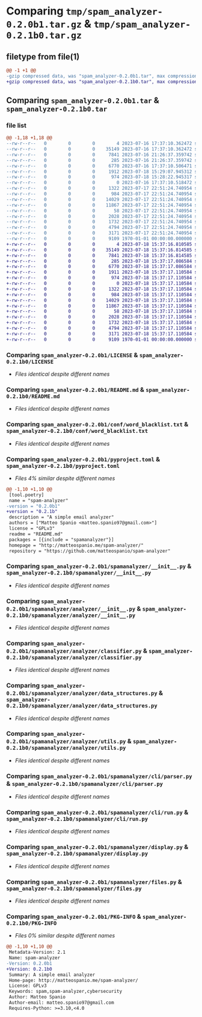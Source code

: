 # Comparing `tmp/spam_analyzer-0.2.0b1.tar.gz` & `tmp/spam_analyzer-0.2.1b0.tar.gz`

## filetype from file(1)

```diff
@@ -1 +1 @@
-gzip compressed data, was "spam_analyzer-0.2.0b1.tar", max compression
+gzip compressed data, was "spam_analyzer-0.2.1b0.tar", max compression
```

## Comparing `spam_analyzer-0.2.0b1.tar` & `spam_analyzer-0.2.1b0.tar`

### file list

```diff
@@ -1,18 +1,18 @@
--rw-r--r--   0        0        0        4 2023-07-16 17:37:10.362472 spam_analyzer-0.2.0b1/.github/python-version.txt
--rw-r--r--   0        0        0    35149 2023-07-16 17:37:10.362472 spam_analyzer-0.2.0b1/LICENSE
--rw-r--r--   0        0        0     7841 2023-07-16 21:26:37.359742 spam_analyzer-0.2.0b1/README.md
--rw-r--r--   0        0        0      285 2023-07-16 21:26:37.359742 spam_analyzer-0.2.0b1/conf/config.yaml
--rw-r--r--   0        0        0     6770 2023-07-16 17:37:10.506471 spam_analyzer-0.2.0b1/conf/word_blacklist.txt
--rw-r--r--   0        0        0     1912 2023-07-18 15:29:07.945312 spam_analyzer-0.2.0b1/pyproject.toml
--rw-r--r--   0        0        0      974 2023-07-18 15:28:22.945317 spam_analyzer-0.2.0b1/spamanalyzer/__init__.py
--rw-r--r--   0        0        0        0 2023-07-16 17:37:10.518472 spam_analyzer-0.2.0b1/spamanalyzer/__main__.py
--rw-r--r--   0        0        0     1322 2023-07-17 22:51:24.740954 spam_analyzer-0.2.0b1/spamanalyzer/analyzer/__init__.py
--rw-r--r--   0        0        0      984 2023-07-17 22:51:24.740954 spam_analyzer-0.2.0b1/spamanalyzer/analyzer/classifier.py
--rw-r--r--   0        0        0    14029 2023-07-17 22:51:24.740954 spam_analyzer-0.2.0b1/spamanalyzer/analyzer/data_structures.py
--rw-r--r--   0        0        0    11867 2023-07-17 22:51:24.740954 spam_analyzer-0.2.0b1/spamanalyzer/analyzer/utils.py
--rw-r--r--   0        0        0       58 2023-07-17 22:51:24.740954 spam_analyzer-0.2.0b1/spamanalyzer/cli/__init__.py
--rw-r--r--   0        0        0     2028 2023-07-17 22:51:24.740954 spam_analyzer-0.2.0b1/spamanalyzer/cli/parser.py
--rw-r--r--   0        0        0     1732 2023-07-17 22:51:24.740954 spam_analyzer-0.2.0b1/spamanalyzer/cli/run.py
--rw-r--r--   0        0        0     4794 2023-07-17 22:51:24.740954 spam_analyzer-0.2.0b1/spamanalyzer/display.py
--rw-r--r--   0        0        0     3171 2023-07-17 22:51:24.740954 spam_analyzer-0.2.0b1/spamanalyzer/files.py
--rw-r--r--   0        0        0     9109 1970-01-01 00:00:00.000000 spam_analyzer-0.2.0b1/PKG-INFO
+-rw-r--r--   0        0        0        4 2023-07-18 15:37:16.810585 spam_analyzer-0.2.1b0/.github/python-version.txt
+-rw-r--r--   0        0        0    35149 2023-07-18 15:37:16.814585 spam_analyzer-0.2.1b0/LICENSE
+-rw-r--r--   0        0        0     7841 2023-07-18 15:37:16.814585 spam_analyzer-0.2.1b0/README.md
+-rw-r--r--   0        0        0      285 2023-07-18 15:37:17.086584 spam_analyzer-0.2.1b0/conf/config.yaml
+-rw-r--r--   0        0        0     6770 2023-07-18 15:37:17.086584 spam_analyzer-0.2.1b0/conf/word_blacklist.txt
+-rw-r--r--   0        0        0     1911 2023-07-18 15:37:17.110584 spam_analyzer-0.2.1b0/pyproject.toml
+-rw-r--r--   0        0        0      974 2023-07-18 15:37:17.110584 spam_analyzer-0.2.1b0/spamanalyzer/__init__.py
+-rw-r--r--   0        0        0        0 2023-07-18 15:37:17.110584 spam_analyzer-0.2.1b0/spamanalyzer/__main__.py
+-rw-r--r--   0        0        0     1322 2023-07-18 15:37:17.110584 spam_analyzer-0.2.1b0/spamanalyzer/analyzer/__init__.py
+-rw-r--r--   0        0        0      984 2023-07-18 15:37:17.110584 spam_analyzer-0.2.1b0/spamanalyzer/analyzer/classifier.py
+-rw-r--r--   0        0        0    14029 2023-07-18 15:37:17.110584 spam_analyzer-0.2.1b0/spamanalyzer/analyzer/data_structures.py
+-rw-r--r--   0        0        0    11867 2023-07-18 15:37:17.110584 spam_analyzer-0.2.1b0/spamanalyzer/analyzer/utils.py
+-rw-r--r--   0        0        0       58 2023-07-18 15:37:17.110584 spam_analyzer-0.2.1b0/spamanalyzer/cli/__init__.py
+-rw-r--r--   0        0        0     2028 2023-07-18 15:37:17.110584 spam_analyzer-0.2.1b0/spamanalyzer/cli/parser.py
+-rw-r--r--   0        0        0     1732 2023-07-18 15:37:17.110584 spam_analyzer-0.2.1b0/spamanalyzer/cli/run.py
+-rw-r--r--   0        0        0     4794 2023-07-18 15:37:17.110584 spam_analyzer-0.2.1b0/spamanalyzer/display.py
+-rw-r--r--   0        0        0     3171 2023-07-18 15:37:17.110584 spam_analyzer-0.2.1b0/spamanalyzer/files.py
+-rw-r--r--   0        0        0     9109 1970-01-01 00:00:00.000000 spam_analyzer-0.2.1b0/PKG-INFO
```

### Comparing `spam_analyzer-0.2.0b1/LICENSE` & `spam_analyzer-0.2.1b0/LICENSE`

 * *Files identical despite different names*

### Comparing `spam_analyzer-0.2.0b1/README.md` & `spam_analyzer-0.2.1b0/README.md`

 * *Files identical despite different names*

### Comparing `spam_analyzer-0.2.0b1/conf/word_blacklist.txt` & `spam_analyzer-0.2.1b0/conf/word_blacklist.txt`

 * *Files identical despite different names*

### Comparing `spam_analyzer-0.2.0b1/pyproject.toml` & `spam_analyzer-0.2.1b0/pyproject.toml`

 * *Files 4% similar despite different names*

```diff
@@ -1,10 +1,10 @@
 [tool.poetry]
 name = "spam-analyzer"
-version = "0.2.0b1"
+version = "0.2.1b"
 description = "A simple email analyzer"
 authors = ["Matteo Spanio <matteo.spanio97@gmail.com>"]
 license = "GPLv3"
 readme = "README.md"
 packages = [{include = "spamanalyzer"}]
 homepage = "http://matteospanio.me/spam-analyzer/"
 repository = "https://github.com/matteospanio/spam-analyzer"
```

### Comparing `spam_analyzer-0.2.0b1/spamanalyzer/__init__.py` & `spam_analyzer-0.2.1b0/spamanalyzer/__init__.py`

 * *Files identical despite different names*

### Comparing `spam_analyzer-0.2.0b1/spamanalyzer/analyzer/__init__.py` & `spam_analyzer-0.2.1b0/spamanalyzer/analyzer/__init__.py`

 * *Files identical despite different names*

### Comparing `spam_analyzer-0.2.0b1/spamanalyzer/analyzer/classifier.py` & `spam_analyzer-0.2.1b0/spamanalyzer/analyzer/classifier.py`

 * *Files identical despite different names*

### Comparing `spam_analyzer-0.2.0b1/spamanalyzer/analyzer/data_structures.py` & `spam_analyzer-0.2.1b0/spamanalyzer/analyzer/data_structures.py`

 * *Files identical despite different names*

### Comparing `spam_analyzer-0.2.0b1/spamanalyzer/analyzer/utils.py` & `spam_analyzer-0.2.1b0/spamanalyzer/analyzer/utils.py`

 * *Files identical despite different names*

### Comparing `spam_analyzer-0.2.0b1/spamanalyzer/cli/parser.py` & `spam_analyzer-0.2.1b0/spamanalyzer/cli/parser.py`

 * *Files identical despite different names*

### Comparing `spam_analyzer-0.2.0b1/spamanalyzer/cli/run.py` & `spam_analyzer-0.2.1b0/spamanalyzer/cli/run.py`

 * *Files identical despite different names*

### Comparing `spam_analyzer-0.2.0b1/spamanalyzer/display.py` & `spam_analyzer-0.2.1b0/spamanalyzer/display.py`

 * *Files identical despite different names*

### Comparing `spam_analyzer-0.2.0b1/spamanalyzer/files.py` & `spam_analyzer-0.2.1b0/spamanalyzer/files.py`

 * *Files identical despite different names*

### Comparing `spam_analyzer-0.2.0b1/PKG-INFO` & `spam_analyzer-0.2.1b0/PKG-INFO`

 * *Files 0% similar despite different names*

```diff
@@ -1,10 +1,10 @@
 Metadata-Version: 2.1
 Name: spam-analyzer
-Version: 0.2.0b1
+Version: 0.2.1b0
 Summary: A simple email analyzer
 Home-page: http://matteospanio.me/spam-analyzer/
 License: GPLv3
 Keywords: spam,spam-analyzer,cybersecurity
 Author: Matteo Spanio
 Author-email: matteo.spanio97@gmail.com
 Requires-Python: >=3.10,<4.0
```

